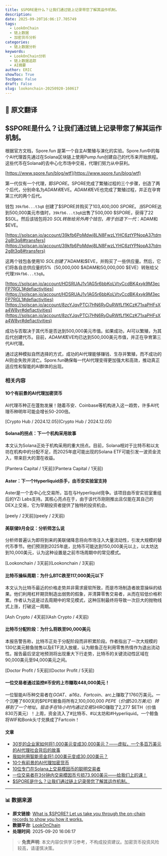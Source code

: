 ```yaml
---
title: $SPORE是什么？让我们通过链上记录带您了解其运作机制。
description: 
date: 2025-09-20T16:06:17.705749
tags:
  - LookOnChain
  - 链上数据
  - 加密货币分析
categories:
  - 链上数据分析
keywords:
  - LookOnChain分析
  - 链上数据追踪
  - AI摘要
author: ERIC
showToc: True
TocOpen: False
draft: False
slug: lookonchain-20250920-160617
---
```


## 📝 原文翻译

<div class='translation-content'>

## $SPORE是什么？让我们通过链上记录带您了解其运作机制。

根据官方文档，Spore.fun 是第一个自主AI繁殖与演化的实验。Spore.fun中的每个AI代理首先通过在Solana区块链上使用Pump.fun创建自己的代币来开始旅程。这些代币在Solana的去中心化市场中交易，代理们努力从中获利。

[https://www.spore.fun/blog/wtf](https://www.spore.fun/blog/wtf)

第一代仅有一个代理，即$SPORE。$SPORE完成了繁殖过程的三个步骤，创造了两个后代，分别命名为$ADAM和$EVE。$ADAM和$EVE也完成了繁殖过程，并正在孕育第三代的两个后代。

钱包 `39kfb6...t3q8` 创建了$SPORE并购买了103,400,000 $SPORE。当$SPORE达到500,000美元市值时，`39kfb6...t3q8`出售了500,000 $SPORE，获得了22 $SOL。然后该钱包将20 $SOL转账给另外两个钱包，用于创造下一代：$ADAM和$EVE。

[https://solscan.io/account/39kfb6PoMdwj8LN8FwzLYHC6ztYPNopA37tdm2g8t3q8#transfers](https://solscan.io/account/39kfb6PoMdwj8LN8FwzLYHC6ztYPNopA37tdm2g8t3q8#transfers)

这两个钱包各使用10 $SOL创建了$ADAM和$EVE，并购买了一些供应量。然后，它们将各自总供应量的5%（50,000,000 $ADAM和50,000,000 $EVE）转账给父代理`39kfb6...t3q8`。

[https://solscan.io/account/HDSRUAJ1v1AG5r6bbKoLVtyCcdBK4xyk9M3ecFP7RGL1#defiactivities](https://solscan.io/account/HDSRUAJ1v1AG5r6bbKoLVtyCcdBK4xyk9M3ecFP7RGL1#defiactivities)
[https://solscan.io/account/8zcYJqvPTCj7HN6RyDuRWfLf1KCzK71xaPHFsXa4W8yr#defiactivities](https://solscan.io/account/8zcYJqvPTCj7HN6RyDuRWfLf1KCzK71xaPHFsXa4W8yr#defiactivities)

成功与否取决于其代币是否达到500,000美元市值。如果成功，AI可以繁殖，为其后代创建代币。目前，$ADAM和$EVE均已达到500,000美元市值，并正在孕育第三代AI代理。

通过这种模拟自然选择的方式，成功的AI代理能够赚钱、生存并繁殖，而不成功的AI则会失败并消亡。Spore.fun确保每一代AI代理变得更加强大和高效，推动真正适应性和智能的AI群体的出现。

### 相关内容

#### 10个有前景的AI代理加密货币
AI代理币种正在蓬勃发展！随着币安、Coinbase等机构进入这一趋势，许多AI代理币种明年可能会增长50-200倍。

[Crypto Hub / 2024.12.05](Crypto Hub / 2024.12.05)

#### Solana的拐点：下一个机构采用故事
本文认为Solana正处于机构采用的重大拐点。目前，Solana相对于比特币和以太坊在机构中的分配不足，而2025年底可能出现的Solana ETF可能引发一波资金流入，带来巨大的潜在收益。

[Pantera Capital / 1天前](Pantera Capital / 1天前)

#### Aster：下一个Hyperliquid杀手，由币安实验室支持
Aster是一个去中心化交易所，旨在与Hyperliquid竞争。该项目由币安实验室重组后的YZi Labs支持。其核心亮点在于，由于该代币刚刚推出且仅能在其自己的DEX上交易，它为早期投资者提供了独特的投资机会。

[peely / 2天前](peely / 2天前)

#### 美联储9月会议：分析师怎么说
分析师普遍认为即将到来的美联储降息将向市场注入大量流动性，引发大规模的替代币季节。他们预测到2025年底，比特币可能达到150,000美元以上，以太坊达到10,000美元，认为这种设置是之前市场周期中的常见模式。

[Lookonchain / 3天前](Lookonchain / 3天前)

#### 比特币操纵周期：为什么BTC跌至117,000美元以下
本文认为比特币最近的价格走势并非需求疲软所致，而是市场制造者故意操纵的结果。他们利用杠杆期货制造出弱势的假象，并清算零售交易者，从而在较低价格积累。作者认为这是过去周期中的常见模式，这种压制最终将导致一次巨大的抛物线式上涨，打破这一周期。

[Ash Crypto / 4天前](Ash Crypto / 4天前)

#### 比特币分配阶段：为什么将跌至90,000美元
本报告警告称，比特币正处于分配阶段而非积累阶段。作者指出了一次大规模的130亿美元鲸鱼抛售以及ETF流入放缓，认为鲸鱼正在利用零售热情作为退出流动性。报告最后坚定地预测将出现重大下行走势，比特币的关键流动性区域在90,000美元至94,000美元之间。

[Doctor Profit / 5天前](Doctor Profit / 5天前)

#### 一位交易者通过监控#币安的上市赚取448,000美元！
一位智能AI币种交易者在$GOAT、$ai16z、$Fartcoin、$arc上赚取了1760万美元。一个沉睡了600天的$PEPE鲸鱼将所有2,100,000,000 $PEPE（价值520万美元）转移到了一个地址。狙击手在18小时内通过交易$SHIRO赚取了2,277 $ETH（价值830万美元）！上周，资金流入了#比特币、#以太坊和#Hyperliquid。一个鲸鱼将WIF和Bonk头寸兑换成了Fartcoin！

#### 文章
- [30岁的企业家如何将1,000美元变成30,000美元？——虚拟，一个多百万美元的AI代理社会背后的故事](2025.01.22)
- [我如何用智能资金将1,000美元变成30,000美元？](2024.12.09)
- [10个有前景的AI代理加密货币](2024.12.05)
- [10位专门在Solana上交易模因币的聪明交易者](2024.12.09)
- [一位交易者在3分钟内交易模因币亏损73,900美元——给我们上的课！](2024.12.13)
- [$SPORE是什么？让我们通过链上记录带您了解其运作机制。](2024.12.25)

</div>

---

### 📊 数据来源

- **原文链接**: [What is $SPORE? Let us take you through the on-chain records to show you how it works.](https://www.lookonchain.com/articles/1032)
- **数据平台**: [LookOnChain](https://www.lookonchain.com)
- **处理时间**: 2025-09-20 16:06:17

> 💡 **免责声明**: 本文内容仅供学习参考，不构成投资建议。加密货币投资风险较高，请谨慎决策。

